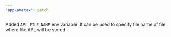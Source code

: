 ```yaml
---
"app-avatax": patch
---
```


Added `APL_FILE_NAME` env variable. It can be used to specify file name of file where file APL will be stored.
